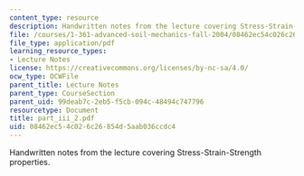 ```yaml
---
content_type: resource
description: Handwritten notes from the lecture covering Stress-Strain-Strength properties.
file: /courses/1-361-advanced-soil-mechanics-fall-2004/08462ec54c026c26854d5aab036ccdc4_part_iii_2.pdf
file_type: application/pdf
learning_resource_types:
- Lecture Notes
license: https://creativecommons.org/licenses/by-nc-sa/4.0/
ocw_type: OCWFile
parent_title: Lecture Notes
parent_type: CourseSection
parent_uid: 99deab7c-2eb5-f5cb-094c-48494c747796
resourcetype: Document
title: part_iii_2.pdf
uid: 08462ec5-4c02-6c26-854d-5aab036ccdc4
---
```

Handwritten notes from the lecture covering Stress-Strain-Strength properties.